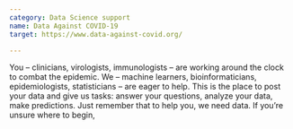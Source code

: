 ```yaml
---
category: Data Science support
name: Data Against COVID-19
target: https://www.data-against-covid.org/

---
```


You – clinicians, virologists, immunologists – are working around the clock to combat the epidemic. We – machine learners, bioinformaticians, epidemiologists, statisticians – are eager to help. This is the place to post your data and give us tasks: answer your questions, analyze your data, make predictions. Just remember that to help you, we need data. If you’re unsure where to begin,